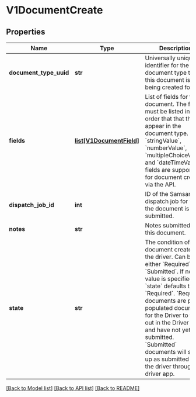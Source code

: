 # V1DocumentCreate

## Properties
Name | Type | Description | Notes
------------ | ------------- | ------------- | -------------
**document_type_uuid** | **str** | Universally unique identifier for the document type that this document is being created for. | 
**fields** | [**list[V1DocumentField]**](V1DocumentField.md) | List of fields for the document. The fields must be listed in the order that that they appear in the document type. Only &#x60;stringValue&#x60;, &#x60;numberValue&#x60;, &#x60;multipleChoiceValue&#x60;, and &#x60;dateTimeValue&#x60; fields are supported for document creation via the API. | 
**dispatch_job_id** | **int** | ID of the Samsara dispatch job for which the document is submitted. | [optional] 
**notes** | **str** | Notes submitted with this document. | [optional] 
**state** | **str** | The condition of the document created for the driver. Can be either &#x60;Required&#x60; or &#x60;Submitted&#x60;. If no value is specified, &#x60;state&#x60; defaults to &#x60;Required&#x60;. &#x60;Required&#x60; documents are pre-populated documents for the Driver to fill out in the Driver App and have not yet been submitted. &#x60;Submitted&#x60; documents will show up as submitted by the driver through the driver app. | [optional] [default to 'Required']

[[Back to Model list]](../README.md#documentation-for-models) [[Back to API list]](../README.md#documentation-for-api-endpoints) [[Back to README]](../README.md)


